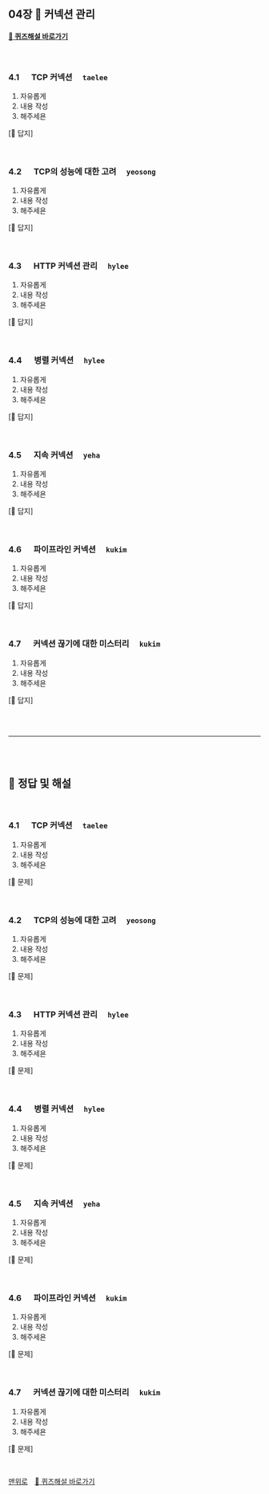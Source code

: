 ## 04장 :octopus: 커넥션 관리

#### [:page_facing_up: 퀴즈해설 바로가기](#page_facing_up-정답-및-해설)

<br>

### 4.1 　 TCP 커넥션　 `taelee`
1. 자유롭게
1. 내용 작성
1. 해주세욘

[:page_facing_up:  답지]

<br>

### 4.2 　 TCP의 성능에 대한 고려　 `yeosong`
1. 자유롭게
1. 내용 작성
1. 해주세욘

[:page_facing_up:  답지]

<br>

### 4.3 　 HTTP 커넥션 관리　 `hylee`
1. 자유롭게
1. 내용 작성
1. 해주세욘

[:page_facing_up:  답지]

<br>

### 4.4 　 병렬 커넥션　 `hylee`
1. 자유롭게
1. 내용 작성
1. 해주세욘

[:page_facing_up:  답지]

<br>

### 4.5 　 지속 커넥션　 `yeha`
1. 자유롭게
1. 내용 작성
1. 해주세욘

[:page_facing_up:  답지]

<br>

### 4.6 　 파이프라인 커넥션　 `kukim`
1. 자유롭게
1. 내용 작성
1. 해주세욘

[:page_facing_up:  답지]

<br>

### 4.7 　 커넥션 끊기에 대한 미스터리　 `kukim`
1. 자유롭게
1. 내용 작성
1. 해주세욘

[:page_facing_up:  답지]


<br><br>

---

<br><br>

## :page_facing_up: 정답 및 해설

<br>

### 4.1 　 TCP 커넥션　 `taelee`
1. 자유롭게
1. 내용 작성
1. 해주세욘

[:memo: 문제]

<br>

### 4.2 　 TCP의 성능에 대한 고려　 `yeosong`
1. 자유롭게
1. 내용 작성
1. 해주세욘

[:memo: 문제]

<br>

### 4.3 　 HTTP 커넥션 관리　 `hylee`
1. 자유롭게
1. 내용 작성
1. 해주세욘

[:memo: 문제]

<br>

### 4.4 　 병렬 커넥션　 `hylee`
1. 자유롭게
1. 내용 작성
1. 해주세욘

[:memo: 문제]

<br>

### 4.5 　 지속 커넥션　 `yeha`
1. 자유롭게
1. 내용 작성
1. 해주세욘

[:memo: 문제]

<br>

### 4.6 　 파이프라인 커넥션　 `kukim`
1. 자유롭게
1. 내용 작성
1. 해주세욘

[:memo: 문제]

<br>

### 4.7 　 커넥션 끊기에 대한 미스터리　 `kukim`
1. 자유롭게
1. 내용 작성
1. 해주세욘

[:memo: 문제]

<br>

[맨위로](#03장-octopus-http-메시지)　[:page_facing_up: 퀴즈해설 바로가기](#page_facing_up-정답-및-해설)

